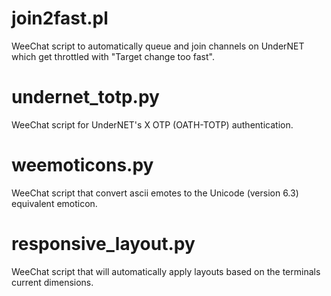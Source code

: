 # join2fast.pl

WeeChat script to automatically queue and join channels on UnderNET which get throttled with "Target change too fast".

# undernet_totp.py

WeeChat script for UnderNET's X OTP (OATH-TOTP) authentication.

# weemoticons.py

WeeChat script that convert ascii emotes to the Unicode (version 6.3) equivalent emoticon.

# responsive_layout.py

WeeChat script that will automatically apply layouts based on the terminals current dimensions.
